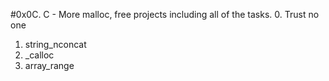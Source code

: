 #0x0C. C - More malloc, free projects including all of the tasks.
0. Trust no one
1. string_nconcat
2. _calloc
3. array_range
